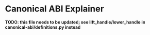 # Canonical ABI Explainer

**TODO: this file needs to be updated; see lift_handle/lower_handle in canonical-abi/definitions.py instead**
